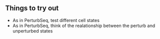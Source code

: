 ## Things to try out

* As in PerturbSeq, test different cell states
* As in PerturbSeq, think of the realationship between the perturb and unperturbed states